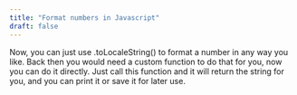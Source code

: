 ```yaml
---
title: "Format numbers in Javascript"
draft: false
---
```


Now, you can just use .toLocaleString() to format a number in any way you like. 
Back then you would need a custom function to do that for you, now you can do it directly. 
Just call this function and it will return the string for you, and you can print it or save it for later use.
